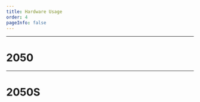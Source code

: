 ```yaml
---
title: Hardware Usage
order: 4
pageInfo: false
---
```

---

# 2050

<VidStack
  src="https://likeyou156156.online:9000/lky/EX/EX2050/video/2050完整版.webm"
/> 

---

# 2050S

<VidStack
  src="https://likeyou156156.online:9000/lky/EX/EX2050/video/2050s完整版.webm"
/> 